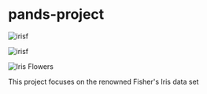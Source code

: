 # pands-project


![irisf](https://www.google.com/url?sa=i&url=https%3A%2F%2Fgardenerspath.com%2Fplants%2Fflowers%2Fgrow-iris%2F&psig=AOvVaw0EvUL3g9jjbglOuYUzaGub&ust=1714513727826000&source=images&cd=vfe&opi=89978449&ved=0CBIQjRxqFwoTCNjd-Miz6IUDFQAAAAAdAAAAABAJ)

![irisf](https://encrypted-tbn0.gstatic.com/images?q=tbn:ANd9GcSOUwxTPU5m3hLJL8C672tVMDLd1lr-B2WodQ&s)





![Iris Flowers](https://live.staticflickr.com/387/18749262238_59870d95bd_n.jpg)

This project focuses on the renowned Fisher's Iris data set 
